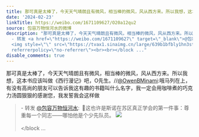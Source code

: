```yaml
---
title: 那可真是太棒了，今天天气晴朗且有微风，相当棒的微风，风从西方来。所以我想，这本书应该叫做《西行漫记》吧，O先生。//@OwenBMinami:哦马列在上，有没有高尚的...
date: '2024-02-23'
linkTitle: https://weibo.com/1671109627/O20a12qu2
source: 包容万物恒河水的微博
description: "那可真是太棒了，今天天气晴朗且有微风，相当棒的微风，风从西方来。所以我想，这本书应该叫做《西行漫记》吧，O先生。//<a href=\"https://weibo.com/n/OwenBMinami\">@OwenBMinami</a>:哦马列在上，有没有高尚的朋友可以告诉我这有趣的书籍叫什么名字，我一定会用咖啡煮的巧克力汤圆狠狠的感谢您，我发誓我会这样做<br><blockquote>
  - 转发 <a href=\"https://weibo.com/1671109627\" target=\"_blank\">@包容万物恒河水</a>: \U0001F53B这也许是斯诺在苏区真正学会的第一件事：尊重每一个同志——哪怕他是个少先队员。
  <img style=\"\" src=\"https://tvax1.sinaimg.cn/large/639b1bfbly1hn3stexqnaj20ih0updpr.jpg\"
  referrerpolicy=\"no-referrer\"><br><br></block ..."
disable_comments: true
---
```

那可真是太棒了，今天天气晴朗且有微风，相当棒的微风，风从西方来。所以我想，这本书应该叫做《西行漫记》吧，O先生。//<a href="https://weibo.com/n/OwenBMinami">@OwenBMinami</a>:哦马列在上，有没有高尚的朋友可以告诉我这有趣的书籍叫什么名字，我一定会用咖啡煮的巧克力汤圆狠狠的感谢您，我发誓我会这样做<br><blockquote> - 转发 <a href="https://weibo.com/1671109627" target="_blank">@包容万物恒河水</a>: 🔻这也许是斯诺在苏区真正学会的第一件事：尊重每一个同志——哪怕他是个少先队员。 <img style="" src="https://tvax1.sinaimg.cn/large/639b1bfbly1hn3stexqnaj20ih0updpr.jpg" referrerpolicy="no-referrer"><br><br></block ...